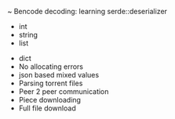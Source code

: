 
 ~ Bencode decoding: learning serde::deserializer
  + int
  + string
  + list
  - dict
  - No allocating errors
  - json based mixed values
 - Parsing torrent files
 - Peer 2 peer communication
 - Piece downloading
 - Full file download